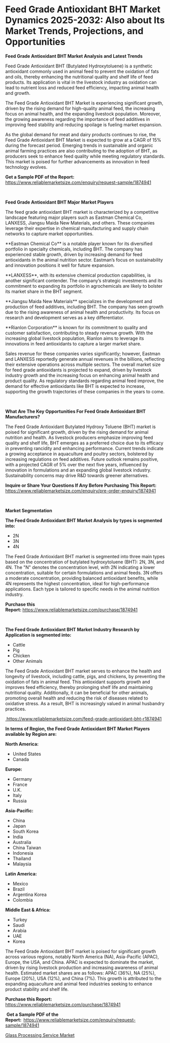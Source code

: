 <p><h1>Feed Grade Antioxidant BHT Market Dynamics 2025-2032: Also about Its Market Trends, Projections, and Opportunities</h1></p><p><strong>Feed Grade Antioxidant BHT Market Analysis and Latest Trends</strong></p>
<p><p>Feed Grade Antioxidant BHT (Butylated Hydroxytoluene) is a synthetic antioxidant commonly used in animal feed to prevent the oxidation of fats and oils, thereby enhancing the nutritional quality and shelf life of feed products. Its application is vital in the livestock industry as oxidation can lead to nutrient loss and reduced feed efficiency, impacting animal health and growth.</p><p>The Feed Grade Antioxidant BHT Market is experiencing significant growth, driven by the rising demand for high-quality animal feed, the increasing focus on animal health, and the expanding livestock population. Moreover, the growing awareness regarding the importance of feed additives in improving feed stability and reducing spoilage is fueling market expansion. </p><p>As the global demand for meat and dairy products continues to rise, the Feed Grade Antioxidant BHT Market is expected to grow at a CAGR of 15% during the forecast period. Emerging trends in sustainable and organic animal farming practices are also contributing to the adoption of BHT, as producers seek to enhance feed quality while meeting regulatory standards. This market is poised for further advancements as innovation in feed technology evolves.</p></p>
<p><strong>Get a Sample PDF of the Report:&nbsp;</strong> <a href="https://www.reliablemarketsize.com/enquiry/request-sample/1874941?utm_campaign=2233&utm_medium=2&utm_source=Github&utm_content=ia&utm_term=04022025&utm_id=feed-grade-antioxidant-bht">https://www.reliablemarketsize.com/enquiry/request-sample/1874941</a></p>
<p>&nbsp;</p>
<p><strong>Feed Grade Antioxidant BHT Major Market Players</strong></p>
<p><p>The feed grade antioxidant BHT market is characterized by a competitive landscape featuring major players such as Eastman Chemical Co, LANXESS, Jiangsu Maida New Materials, and others. These companies leverage their expertise in chemical manufacturing and supply chain networks to capture market opportunities.</p><p>**Eastman Chemical Co** is a notable player known for its diversified portfolio in specialty chemicals, including BHT. The company has experienced stable growth, driven by increasing demand for feed antioxidants in the animal nutrition sector. Eastman’s focus on sustainability and innovation positions it well for future expansion.</p><p>**LANXESS**, with its extensive chemical production capabilities, is another significant contender. The company’s strategic investments and its commitment to expanding its portfolio in agrochemicals are likely to bolster its market share in the BHT segment.</p><p>**Jiangsu Maida New Materials** specializes in the development and production of feed additives, including BHT. The company has seen growth due to the rising awareness of animal health and productivity. Its focus on research and development serves as a key differentiator.</p><p>**Rianlon Corporation** is known for its commitment to quality and customer satisfaction, contributing to steady revenue growth. With the increasing global livestock population, Rianlon aims to leverage its innovations in feed antioxidants to capture a larger market share.</p><p>Sales revenue for these companies varies significantly; however, Eastman and LANXESS reportedly generate annual revenues in the billions, reflecting their extensive operations across multiple sectors. The overall market size for feed grade antioxidants is projected to expand, driven by livestock industry growth and the increasing focus on enhancing animal health and product quality. As regulatory standards regarding animal feed improve, the demand for effective antioxidants like BHT is expected to increase, supporting the growth trajectories of these companies in the years to come.</p></p>
<p>&nbsp;</p>
<p><strong>What Are The Key Opportunities For Feed Grade Antioxidant BHT Manufacturers?</strong></p>
<p><p>The Feed Grade Antioxidant Butylated Hydroxy Toluene (BHT) market is poised for significant growth, driven by the rising demand for animal nutrition and health. As livestock producers emphasize improving feed quality and shelf life, BHT emerges as a preferred choice due to its efficacy in preventing rancidity and enhancing performance. Current trends indicate a growing acceptance in aquaculture and poultry sectors, bolstered by increasing regulations on feed additives. Future outlook remains positive, with a projected CAGR of 5% over the next five years, influenced by innovation in formulations and an expanding global livestock industry. Sustainability concerns may drive R&D towards greener alternatives.</p></p>
<p><strong>Inquire or Share Your Questions If Any Before Purchasing This Report:</strong> <a href="https://www.reliablemarketsize.com/enquiry/pre-order-enquiry/1874941?utm_campaign=2233&utm_medium=2&utm_source=Github&utm_content=ia&utm_term=04022025&utm_id=feed-grade-antioxidant-bht">https://www.reliablemarketsize.com/enquiry/pre-order-enquiry/1874941</a></p>
<p>&nbsp;</p>
<p><strong>Market Segmentation</strong></p>
<p><strong>The Feed Grade Antioxidant BHT Market Analysis by types is segmented into:</strong></p>
<p><ul><li>2N</li><li>3N</li><li>4N</li></ul></p>
<p><p>The Feed Grade Antioxidant BHT market is segmented into three main types based on the concentration of butylated hydroxytoluene (BHT): 2N, 3N, and 4N. The "N" denotes the concentration level, with 2N indicating a lower concentration, suitable for certain formulations and animal feeds. 3N offers a moderate concentration, providing balanced antioxidant benefits, while 4N represents the highest concentration, ideal for high-performance applications. Each type is tailored to specific needs in the animal nutrition industry.</p></p>
<p><strong>Purchase this Report:&nbsp;</strong><a href="https://www.reliablemarketsize.com/purchase/1874941?utm_campaign=2233&utm_medium=2&utm_source=Github&utm_content=ia&utm_term=04022025&utm_id=feed-grade-antioxidant-bht">https://www.reliablemarketsize.com/purchase/1874941</a></p>
<p>&nbsp;</p>
<p><strong>The Feed Grade Antioxidant BHT Market Industry Research by Application is segmented into:</strong></p>
<p><ul><li>Cattle</li><li>Pig</li><li>Chicken</li><li>Other Animals</li></ul></p>
<p><p>The Feed Grade Antioxidant BHT market serves to enhance the health and longevity of livestock, including cattle, pigs, and chickens, by preventing the oxidation of fats in animal feed. This antioxidant supports growth and improves feed efficiency, thereby prolonging shelf life and maintaining nutritional quality. Additionally, it can be beneficial for other animals, promoting overall health and reducing the risk of diseases related to oxidative stress. As a result, BHT is increasingly valued in animal husbandry practices.</p></p>
<p><a href="https://www.reliablemarketsize.com/feed-grade-antioxidant-bht-r1874941?utm_campaign=2233&utm_medium=2&utm_source=Github&utm_content=ia&utm_term=04022025&utm_id=feed-grade-antioxidant-bht">&nbsp;https://www.reliablemarketsize.com/feed-grade-antioxidant-bht-r1874941</a></p>
<p><strong>In terms of Region, the Feed Grade Antioxidant BHT Market Players available by Region are:</strong></p>
<p>
    <p> <strong> North America: </strong>
        <ul>
            <li>United States</li>
            <li>Canada</li>
        </ul>
        </p> 
    <p> <strong> Europe: </strong>
        <ul>
            <li>Germany</li>
            <li>France</li>
            <li>U.K.</li>
            <li>Italy</li>
            <li>Russia</li>
        </ul>
        </p> 
    <p> <strong> Asia-Pacific: </strong>
        <ul>
            <li>China</li>
            <li>Japan</li>
            <li>South Korea</li>
            <li>India</li>
            <li>Australia</li>
            <li>China Taiwan</li>
            <li>Indonesia</li>
            <li>Thailand</li>
            <li>Malaysia</li>
        </ul>
        </p> 
    <p> <strong> Latin America: </strong>
        <ul>
            <li>Mexico</li>
            <li>Brazil</li>
            <li>Argentina Korea</li>
            <li>Colombia</li>
        </ul>
        </p> 
    <p> <strong> Middle East & Africa: </strong>
        <ul>
            <li>Turkey</li>
            <li>Saudi</li>
            <li>Arabia</li>
            <li>UAE</li>
            <li>Korea</li>
        </ul>
    </p>
    </p>
<p><p>The Feed Grade Antioxidant BHT market is poised for significant growth across various regions, notably North America (NA), Asia-Pacific (APAC), Europe, the USA, and China. APAC is expected to dominate the market, driven by rising livestock production and increasing awareness of animal health. Estimated market shares are as follows: APAC (36%), NA (25%), Europe (20%), USA (12%), and China (7%). This growth is attributed to the expanding aquaculture and animal feed industries seeking to enhance product stability and shelf life.</p></p>
<p><strong>Purchase this Report: </strong><a href="https://www.reliablemarketsize.com/purchase/1874941?utm_campaign=2233&utm_medium=2&utm_source=Github&utm_content=ia&utm_term=04022025&utm_id=feed-grade-antioxidant-bht">https://www.reliablemarketsize.com/purchase/1874941</a></p>
<p>&nbsp;<strong>Get a Sample PDF of the Report:&nbsp;&nbsp;</strong><a href="https://www.reliablemarketsize.com/enquiry/request-sample/1874941?utm_campaign=2233&utm_medium=2&utm_source=Github&utm_content=ia&utm_term=04022025&utm_id=feed-grade-antioxidant-bht">https://www.reliablemarketsize.com/enquiry/request-sample/1874941</a></p>
<p><strong></strong></p>
<p><p><a href="https://github.com/kathiestrine5ty/Market-Research-Report-List-1/blob/main/glass-processing-service-market.md?utm_campaign=2233&utm_medium=2&utm_source=Github&utm_content=ia&utm_term=04022025&utm_id=feed-grade-antioxidant-bht">Glass Processing Service Market</a></p></p>